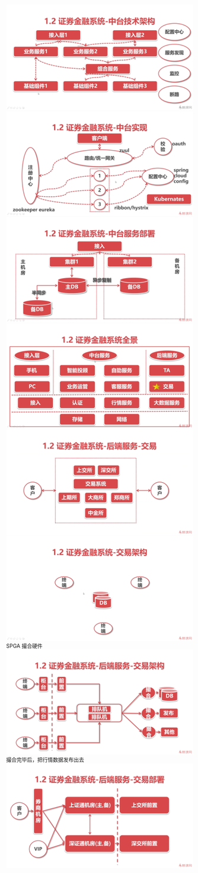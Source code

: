 ![img.png](009.png)
![img.png](010.png)
![img.png](011.png)
![img.png](012.png)
![img.png](013.png)
![img.png](014.png)
SPGA 撮合硬件
![img.png](015.png)
撮合完毕后，把行情数据发布出去
![img.png](016.png)